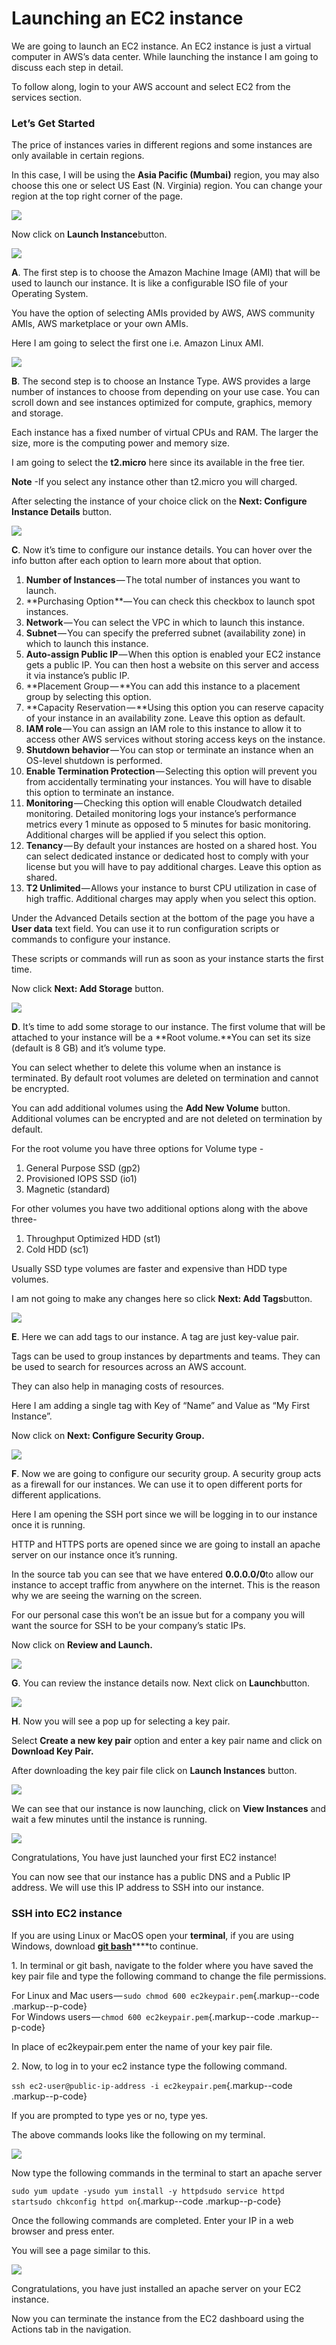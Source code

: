 # Launching an EC2 instance

We are going to launch an EC2 instance. An EC2 instance is just a
virtual computer in AWS’s data center. While launching the instance I am
going to discuss each step in detail.

To follow along, login to your AWS account and select EC2 from the
services section.

### Let’s Get Started

The price of instances varies in different regions and some instances
are only available in certain regions.

In this case, I will be using the **Asia Pacific (Mumbai)** region, you
may also choose this one or select US East (N. Virginia) region. You can
change your region at the top right corner of the page.

![](./1_sieuaa3zO57k2Mwpyf8uLw.png)

Now click on **Launch Instance**button.

![](./1_UU1yvpag_e4kiFooM-5L4A.png)

**A**. The first step is to choose the Amazon Machine Image (AMI) that
will be used to launch our instance. It is like a configurable ISO file
of your Operating System.

You have the option of selecting AMIs provided by AWS, AWS community
AMIs, AWS marketplace or your own AMIs.

Here I am going to select the first one i.e. Amazon Linux AMI.

![](./1_VJZDPLDnSMhr2WUztq_Bsw.png)

**B**. The second step is to choose an Instance Type. AWS provides a
large number of instances to choose from depending on your use case. You
can scroll down and see instances optimized for compute, graphics,
memory and storage.

Each instance has a fixed number of virtual CPUs and RAM. The larger the
size, more is the computing power and memory size.

I am going to select the **t2.micro** here since its available in the
free tier.

**Note** -If you select any instance other than t2.micro you will
charged.

After selecting the instance of your choice click on the **Next:
Configure Instance Details** button.

![](./1_LgElqhRbSYDYiNiihlq5Dw.png)

**C**. Now it’s time to configure our instance details. You can hover
over the info button after each option to learn more about that option.

1.  **Number of Instances** — The total number of instances you want to
    launch.
2.  **Purchasing Option **— You can check this checkbox to launch spot
    instances.
3.  **Network** — You can select the VPC in which to launch this
    instance.
4.  **Subnet** — You can specify the preferred subnet (availability
    zone) in which to launch this instance.
5.  **Auto-assign Public IP** — When this option is enabled your EC2
    instance gets a public IP. You can then host a website on this
    server and access it via instance’s public IP.
6.  **Placement Group — **You can add this instance to a placement group
    by selecting this option.
7.  **Capacity Reservation — **Using this option you can reserve
    capacity of your instance in an availability zone. Leave this option
    as default.
8.  **IAM role** — You can assign an IAM role to this instance to allow
    it to access other AWS services without storing access keys on the
    instance.
9.  **Shutdown behavior** — You can stop or terminate an instance when
    an OS-level shutdown is performed.
10. **Enable Termination Protection** — Selecting this option will
    prevent you from accidentally terminating your instances. You will
    have to disable this option to terminate an instance.
11. **Monitoring** — Checking this option will enable Cloudwatch
    detailed monitoring. Detailed monitoring logs your instance’s
    performance metrics every 1 minute as opposed to 5 minutes for basic
    monitoring. Additional charges will be applied if you select this
    option.
12. **Tenancy** — By default your instances are hosted on a shared host.
    You can select dedicated instance or dedicated host to comply with
    your license but you will have to pay additional charges. Leave this
    option as shared.
13. **T2 Unlimited** — Allows your instance to burst CPU utilization in
    case of high traffic. Additional charges may apply when you select
    this option.

Under the Advanced Details section at the bottom of the page you have a
**User data** text field. You can use it to run configuration scripts or
commands to configure your instance.

These scripts or commands will run as soon as your instance starts the
first time.

Now click **Next: Add Storage** button.

![](./1_723r_5rxgAAqw3j6NW8qvA.png)

**D**. It’s time to add some storage to our instance. The first volume
that will be attached to your instance will be a **Root volume.**You can
set its size (default is 8 GB) and it’s volume type.

You can select whether to delete this volume when an instance is
terminated. By default root volumes are deleted on termination and
cannot be encrypted.

You can add additional volumes using the **Add New Volume** button.
Additional volumes can be encrypted and are not deleted on termination
by default.

For the root volume you have three options for Volume type -

1.  General Purpose SSD (gp2)
2.  Provisioned IOPS SSD (io1)
3.  Magnetic (standard)

For other volumes you have two additional options along with the above
three-

1.  Throughput Optimized HDD (st1)
2.  Cold HDD (sc1)

Usually SSD type volumes are faster and expensive than HDD type volumes.

I am not going to make any changes here so click **Next: Add
Tags**button.

![](./1_jkNSPug4Q5d7gaWRacjYrw.png)

**E**. Here we can add tags to our instance. A tag are just key-value
pair.

Tags can be used to group instances by departments and teams. They can
be used to search for resources across an AWS account.

They can also help in managing costs of resources.

Here I am adding a single tag with Key of “Name” and Value as “My First
Instance”.

Now click on **Next: Configure Security Group.**

![](./1_RZDpl0RlUB49ATwVdUQXrg.png)

**F**. Now we are going to configure our security group. A security
group acts as a firewall for our instances. We can use it to open
different ports for different applications.

Here I am opening the SSH port since we will be logging in to our
instance once it is running.

HTTP and HTTPS ports are opened since we are going to install an apache
server on our instance once it’s running.

In the source tab you can see that we have entered **0.0.0.0/0**to allow
our instance to accept traffic from anywhere on the internet. This is
the reason why we are seeing the warning on the screen.

For our personal case this won’t be an issue but for a company you will
want the source for SSH to be your company’s static IPs.

Now click on **Review and Launch.**

![](./1_xyOYqbuu-IqeF8m0ERe26g.png)

**G**. You can review the instance details now. Next click on
**Launch**button.

![](./1_-BdpWmyoGcdWg2oHed7FtA.png)

**H**. Now you will see a pop up for selecting a key pair.

Select **Create a new key pair** option and enter a key pair name and
click on **Download Key Pair.**

After downloading the key pair file click on **Launch Instances**
button.

![](./1_7DjVGYwN2bSLfN6g3j828Q.png)

We can see that our instance is now launching, click on **View
Instances** and wait a few minutes until the instance is running.

![](./1_evNE8FCAcsW9Hx0FDh-TnA.png)

Congratulations, You have just launched your first EC2 instance!

You can now see that our instance has a public DNS and a Public IP
address. We will use this IP address to SSH into our instance.

### SSH into EC2 instance

If you are using Linux or MacOS open your **terminal**, if you are using
Windows, download [**git bash**](https://git-scm.com/downloads)****to
continue.

​1. In terminal or git bash, navigate to the folder where you have saved
the key pair file and type the following command to change the file
permissions.

For Linux and Mac users — `sudo chmod 600 ec2keypair.pem`{.markup--code
.markup--p-code} \
For Windows users — `chmod 600 ec2keypair.pem`{.markup--code
.markup--p-code}

In place of ec2keypair.pem enter the name of your key pair file.

​2. Now, to log in to your ec2 instance type the following command.

`ssh ec2-user@public-ip-address -i ec2keypair.pem`{.markup--code
.markup--p-code}

If you are prompted to type yes or no, type yes.

The above commands looks like the following on my terminal.

![](./1_M3d_gak90cyn6hZ4wiUMAw.png)

Now type the following commands in the terminal to start an apache
server

`sudo yum update -ysudo yum install -y httpdsudo service httpd startsudo chkconfig httpd on`{.markup--code
.markup--p-code}

Once the following commands are completed. Enter your IP in a web
browser and press enter.

You will see a page similar to this.

![](./1_8d63izEc9Xe3mu1sR3NKEw.png)

Congratulations, you have just installed an apache server on your EC2
instance.

Now you can terminate the instance from the EC2 dashboard using the
Actions tab in the navigation.

